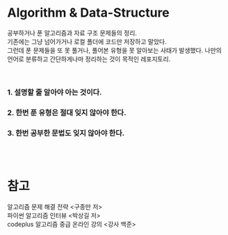Algorithm & Data-Structure
======
공부하거나 푼 알고리즘과 자료 구조 문제들의 정리.   
기존에는 그냥 넘어가거나 로컬 폴더에 코드만 저장하고 말았다.   
그런데 푼 문제들을 또 못 풀거나, 풀어본 유형을 못 알아보는 사태가 발생했다.
나만의 언어로 분류하고 간단하게나마 정리하는 것이 목적인 레포지토리.

<br/>

### 1. 설명할 줄 알아야 아는 것이다.
### 2. 한번 푼 유형은 절대 잊지 않아야 한다.
### 3. 한번 공부한 문법도 잊지 않아야 한다.



<br/><br/>

참고
===
알고리즘 문제 해결 전략 <구종만 저>   
파이썬 알고리즘 인터뷰 <박상길 저>    
codeplus 알고리즘 중급 온라인 강의 <강사 백준>
